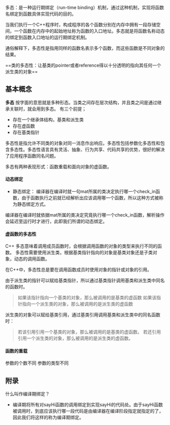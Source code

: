 多态：是一种运行期绑定（run-time binding）机制，通过这种机制，实现将函数名绑定到函数具体实现代码的目的。

当我们执行一个C++程序时，构成程序的各个函数分别在内存中拥有一段存储空间，一个函数在内存中的起始地址称为函数的入口地址。多态就是将函数名称动态的绑定到函数入口地址的运行期绑定机制。

通俗解释下，多态性是指用同样的函数名表示多个函数，而这些函数是不同对象的结果。

==类的多态性：让基类的pointer或者reference得以十分透明的指向其任何一个派生类的对象==
## 基本概念
**多态** 按字面的意思就是多种形态。当类之间存在层次结构，并且类之间是通过继承关联时，就会用到多态。
有三个前提；
- 存在一个继承体结构，基类和派生类
- 存在虚函数
- 存在基类指针


多态性是指允许不同类的对象对同一消息作出响应。多态性包括参数化多态性和包含多态性。多态性语言具有灵活、抽象、行为共享、代码共享的优势，很好的解决了应用程序函数同名问题。  

多态有两种表现形式：函数重载和面向对象的虚函数。
#### 动态绑定
- 静态绑定：
编译器在编译时就一句mat所属的类决定执行哪一个check_in函数，由于函数执行之前就已经解析出应该调用哪一个函数，所以这种方式被称为静态绑定方式。

编译器在编译时就依据mat所属的类决定究竟执行哪一个check_in函数，解析操作会延迟至运行时才进行，此即我们所谓的动态绑定。
####  虚函数的多态性
C++ 多态意味着调用成员函数时，会根据调用函数的对象的类型来执行不同的函数。
多态性需要使用派生类，根据基类指针指向的对象是基类对象还是子类对象，动态的调用函数。

在C++中，多态性总是要在调用函数成员时使用对象的指针或对象的引用。

由于派生类的指针可以赋给基类指针，所以通过基类指针调用基类和派生类中同名的函数时。
>如果该指针指向一个基类的对象，那么被调用的是基类的虚函数
>如果该指针指向一个派生类的对象，那么被调用的是派生类的虚函数

派生类的对象可以赋给基类引用，通过基类引用调用基类和派生类中的同名函数时：
>若该引用引用一个基类的对象，那么被调用的是基类的虚函数。
>若还引用引用一个派生类的对象，那么被调用的是派生类的虚函数。
>

#### 函数的重载
参数的个数不同
参数的类型不同
## 附录
什么叫作编译期绑定？
- 编译期将所有对sayHi函数的调用绑定到实现sayHi的代码处。由于sayHi函数被调用时，到底应该执行哪一段代码是由编译器在编译阶段指定就指定的了，因此我们将这样的称为编译期绑定。
